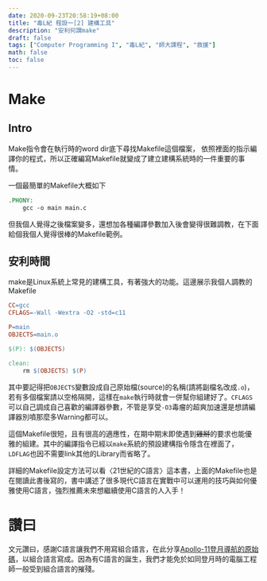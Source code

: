 ```yaml
---
date: 2020-09-23T20:58:19+08:00
title: "毒L紀 程設一[2] 建構工具"
description: "安利何謂make"
draft: false
tags: ["Computer Programming I", "毒L紀", "師大課程", "救援"]
math: false
toc: false
---
```


# Make

## Intro

Make指令會在執行時的word dir底下尋找Makefile這個檔案， 依照裡面的指示編譯你的程式，所以正確編寫Makefile就變成了建立建構系統時的一件重要的事情。

一個最簡單的Makefile大概如下

```makefile
.PHONY:
	gcc -o main main.c
```

但我個人覺得之後檔案變多，還想加各種編譯參數加入後會變得很難調教，在下面給個我個人覺得很棒的Makefile範例。

## 安利時間

make是Linux系統上常見的建構工具，有著強大的功能。這邊展示我個人調教的Makefile

```makefile
CC=gcc
CFLAGS=-Wall -Wextra -O2 -std=c11

P=main
OBJECTS=main.o

$(P): $(OBJECTS)

clean:
	rm $(OBJECTS) $(P)
```

其中要記得把`OBJECTS`變數設成自己原始檔(source)的名稱(請將副檔名改成`.o`)，若有多個檔案請以空格隔開，這樣在`make`執行時就會一併幫你組建好了。`CFLAGS`可以自己調成自己喜歡的編譯器參數，不管是享受`-O3`毒瘤的超爽加速還是想請編譯器別噴那麼多Warning都可以。

這個Makefile很短，且有很高的適應性，在期中期末即使遇到~~雞掰~~的要求也能優雅的組建。其中的編譯指令已經以`make`系統的預設建構指令隱含在裡面了，`LDFLAG`也因不需要link其他的Library而省略了。

詳細的Makefile設定方法可以看〈21世紀的C語言〉這本書，上面的Makefile也是在閱讀此書後寫的，書中講述了很多現代C語言在實戰中可以運用的技巧與如何優雅使用C語言，強烈推薦未來想繼續使用C語言的人入手！

# 讚曰

文元讚曰，感謝C語言讓我們不用寫組合語言，在此分享[Apollo-11登月導航的原始碼](https://github.com/chrislgarry/Apollo-11)，以組合語言寫成。因為有C語言的誕生，我們才能免於如同登月時的電腦工程師一般受到組合語言的摧殘。